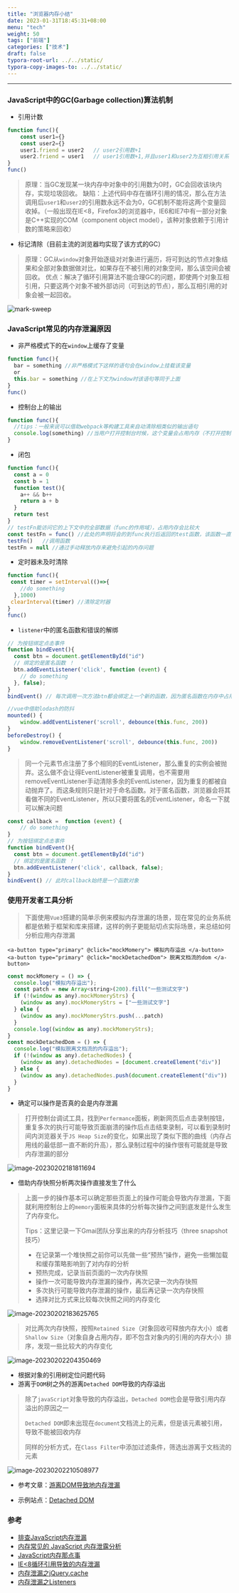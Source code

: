 ```yaml
---
title: "浏览器内存小结"
date: 2023-01-31T18:45:31+08:00
menu: "tech"
weight: 50
tags: ["前端"]
categories: ["技术"]
draft: false
typora-root-url: ../../static/
typora-copy-images-to: ../../static/
---
```

---

### JavaScript中的GC(Garbage collection)算法机制

* 引用计数

```javascript
function func(){
    const user1={}
    const user2={}
    user1.friend = user2   // user2引用数+1
    user2.friend = user1   // user1引用数+1,并且user1和user2为互相引用关系
}
func()
```

> 原理：当GC发现某一块内存中对象中的引用数为0时，GC会回收该块内存，实现垃圾回收。
> 缺陷：上述代码中存在循环引用的情况，那么在方法调用后`user1`和`user2`的引用数永远不会为0，GC机制不能将这两个变量回收掉。（一般出现在IE<8，Firefox3的浏览器中，IE6和IE7中有一部分对象是C++实现的COM（component object model），该种对象依赖于引用计数的策略来回收）

* 标记清除（目前主流的浏览器均实现了该方式的GC）

>原理：GC从`window`对象开始逐级对对象进行遍历，将可到达的节点对象结果和全部对象数据做对比，如果存在不被引用的对象空间，那么该空间会被回收。
>优点：解决了循环引用算法不能合理GC的问题，即使两个对象互相引用，只要这两个对象不被外部访问（可到达的节点），那么互相引用的对象会被一起回收。

![mark-sweep](/mark-sweep-5166632.gif)

### JavaScript常见的内存泄漏原因

* 非严格模式下的在`window`上缓存了变量

```javascript
function func(){
  bar = something //非严格模式下这样的语句会在window上挂载该变量
  or
  this.bar = something //在上下文为window时该语句等同于上面
}
func()
```

* 控制台上的输出

```javascript
function func(){
  //tips：一般来说可以借助webpack等构建工具来自动清除相类似的输出语句
  console.log(something) //当用户打开控制台时候，这个变量会占用内存（不打开控制台不会出现内存占用）
}
```

* 闭包

```javascript
function func(){
  const a = 0
  const b = 1
  function test(){
    a++ && b++
    return a + b
  }
  return test
}
// testFn能访问它的上下文中的全部数据（func的作用域），占用内存会比较大
const testFn = func() //此处的声明将会的到func执行后返回的test函数，该函数一直会被引用，内存空间将不会释放
testFn()   //调用函数
testFn = null //通过手动释放内存来避免引起的内存问题
```

* 定时器未及时清除

```javascript
function func(){
 const timer = setInterval(()=>{
    //do something
  },1000)
 clearInterval(timer) //清除定时器
}
func() 
```

* `listener`中的匿名函数和错误的解绑

```javascript
// 为按钮绑定点击事件
function bindEvent(){
  const btn = document.getElementById("id")
  // 绑定的是匿名函数 ！
  btn.addEventListener('click', function (event) {   
    // do something
  }, false);  
}
bindEvent() // 每次调用一次方法btn都会绑定上一个新的函数，因为匿名函数在内存中占用的内存不一样

//vue中借助lodash的防抖
mounted() {
    window.addEventListener('scroll', debounce(this.func, 200))
}
beforeDestroy() {
    window.removeEventListener('scroll', debounce(this.func, 200)) 
}
```

>  同一个元素节点注册了多个相同的EventListener，那么重复的实例会被抛弃。这么做不会让得EventListener被重复调用，也不需要用removeEventListener手动清除多余的EventListener，因为重复的都被自动抛弃了。而这条规则只是针对于命名函数。对于匿名函数，浏览器会将其看做不同的EventListener，所以只要将匿名的EventListener，命名一下就可以解决问题

```javascript
const callback =  function (event) {   
    // do something
}
// 为按钮绑定点击事件
function bindEvent(){
  const btn = document.getElementById("id")
  // 绑定的是匿名函数 ！
  btn.addEventListener('click', callback, false);  
}
bindEvent() // 此时callback始终是一个函数对象
```

### 使用开发者工具分析

> 下面使用`Vue3`搭建的简单示例来模拟内存泄漏的场景，现在常见的业务系统都是依赖于框架和库来搭建，这样的例子更能贴切点实际场景，来总结如何分析应用内存泄漏

```vue
<a-button type="primary" @click="mockMomery"> 模拟内存溢出 </a-button>
<a-button type="primary" @click="mockDetachedDom"> 脱离文档流的dom </a-button>
```



```javascript
const mockMomery = () => {
  console.log("模拟内存溢出");
  const patch = new Array<string>(200).fill("一些测试文字")
  if (!(window as any).mockMomeryStrs) {
    (window as any).mockMomeryStrs = ["一些测试文字"]
  } else {
    (window as any).mockMomeryStrs.push(...patch)
  }
  console.log((window as any).mockMomeryStrs);
}
const mockDetachedDom = () => {
  console.log("模拟脱离文档流的内存溢出");
  if (!(window as any).detachedNodes) {
    (window as any).detachedNodes = [document.createElement("div")]
  } else {
    (window as any).detachedNodes.push(document.createElement("div"))
  }
}
```

* 确定可以操作是否真的会是内存泄漏

> 打开控制台调试工具，找到`Perfermance`面板，刷新网页后点击录制按钮，重复多次的执行可能导致页面崩溃的操作后点击结束录制，可以看到录制时间内浏览器关于`JS Heap Size`的变化，如果出现了类似下图的曲线（内存占用线的最低部一直不断的升高），那么录制过程中的操作很有可能就是导致内存泄漏的部分

![image-20230202181811694](/image-20230202181811694.png)

* 借助内存快照分析两次操作直接发生了什么

> 上面一步的操作基本可以确定那些页面上的操作可能会导致内存泄漏，下面就利用控制台上的`memory`面板来具体的分析每次操作之间到底发是什么发生了内存变化。
>
> Tips：这里记录一下Gmai团队分享出来的内存分析技巧（three snapshot技巧）
>
> * 在记录第一个堆快照之前你可以先做一些“预热”操作，避免一些懒加载和缓存策略影响到了对内存的分析
> * 预热完成，记录当前页面的一次内存快照
> * 操作一次可能导致内存泄漏的操作，再次记录一次内存快照
> * 多次执行可能导致内存泄漏的操作，最后再记录一次内存快照
> * 选择对比方式来比较每次快照之间的内存变化

![image-20230202183625765](/image-20230202183625765.png)

> 对比两次内存快照，按照`Retained Size`（对象回收可释放内存大小）或者`Shallow Size`（对象自身占用内存，即不包含对象内的引用的内存大小）排序，发现一些比较大的内存变化

![image-20230202204350469](/image-20230202204350469.png)

* 根据对象的引用树定位问题代码
* 游离于`DOM`树之外的游离`Detached DOM`导致的内存溢出

> 除了`javaScript`对象导致的内存溢出，`Detached DOM`也会是导致引用内存溢出的原因之一
>
> `Detached DOM`即未出现在`document`文档流上的元素，但是该元素被引用，导致不能被回收内存
>
> 同样的分析方式，在`Class Filter`中添加过滤条件，筛选出游离于文档流的元素

![image-20230202210508977](/image-20230202210508977.png)

* 参考文章：[游离DOM导致地内存泄漏](https://juejin.cn/post/7037126163864485925)

* 示例站点：[Detached DOM](https://jec.fyi/demo/detached-dom)

  

  

  

### 参考

* [排查JavaScript内存泄漏](https://zhuanlan.zhihu.com/p/322356761)
* [内存常见的 JavaScript 内存泄露分析](https://github.com/zhansingsong/js-leakage-patterns/blob/master/README.md)
* [JavaScript内存那点事](https://github.com/zhansingsong/js-leakage-patterns/blob/master/JavaScript%E5%86%85%E5%AD%98%E9%82%A3%E7%82%B9%E4%BA%8B/JavaScript%E5%86%85%E5%AD%98%E9%82%A3%E7%82%B9%E4%BA%8B.md)
* [IE<8循环引用导致的内存泄漏](https://github.com/zhansingsong/js-leakage-patterns/blob/master/IE%3C8%E5%BE%AA%E7%8E%AF%E5%BC%95%E7%94%A8%E5%AF%BC%E8%87%B4%E7%9A%84%E5%86%85%E5%AD%98%E6%B3%84%E9%9C%B2/IE%3C8%E5%BE%AA%E7%8E%AF%E5%BC%95%E7%94%A8%E5%AF%BC%E8%87%B4%E7%9A%84%E5%86%85%E5%AD%98%E6%B3%84%E9%9C%B2.md)
* [内存泄漏之jQuery.cache](https://github.com/zhansingsong/js-leakage-patterns/blob/master/%E5%86%85%E5%AD%98%E6%B3%84%E9%9C%B2%E4%B9%8BjQuery.cache/%E5%86%85%E5%AD%98%E6%B3%84%E9%9C%B2%E4%B9%8BjQuery.cache.md)
* [内存泄漏之Listeners](https://github.com/zhansingsong/js-leakage-patterns/blob/master/%E5%86%85%E5%AD%98%E6%B3%84%E9%9C%B2%E4%B9%8BListeners/%E5%86%85%E5%AD%98%E6%B3%84%E9%9C%B2%E4%B9%8BListeners.md)
